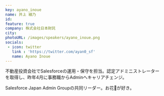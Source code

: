 ```yaml
---
key: ayano_inoue
name: 井上 綾乃
id: 
feature: true
company: 株式会社日本財託
city: 
photoURL: /images/speakers/ayano_inoue.png
socials:
 - icon: twitter
   link : 'https://twitter.com/ayan0_sf'
   name: Ayano Inoue
---
```

不動産投資会社でSalesforceの運用・保守を担当。認定アドミニストレーターを取得し、昨年4月に事務職からAdminへキャリアチェンジ。

Salesforce Japan Admin Groupの共同リーダー。お花🌺が好き。